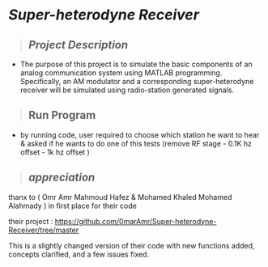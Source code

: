 # _**Super-heterodyne Receiver**_
> ## _Project Description_
   * The purpose of this project is to simulate the basic components of an analog communication system using
    MATLAB programming. Specifically, an AM modulator and a corresponding super-heterodyne receiver
    will be simulated using radio-station generated signals.

> ## __Run Program__
   * by running code, user required to choose which station he want to hear & asked if he wants to do one of this tests (remove RF stage - 0.1K hz offset - 1k hz offset )

> ## _appreciation_
thanx to ( Omr Amr Mahmoud Hafez & Mohamed Khaled Mohamed Alahmady ) in first place for their code

their project :  https://github.com/0marAmr/Super-heterodyne-Receiver/tree/master

This is a slightly changed version of their code with new functions added, concepts clarified, and a few issues fixed.

